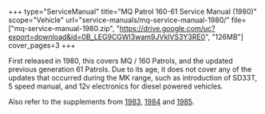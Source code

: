 +++
type="ServiceManual"
title="MQ Patrol 160-61 Service Manual (1980)"
scope="Vehicle"
url="service-manuals/mq-service-manual-1980/"
file=["mq-service-manual-1980.zip", "https://drive.google.com/uc?export=download&id=0B_LEG9CGWI3wam9JVklVS3Y3RE0", "126MB"]
cover_pages=3
+++

First released in 1980, this covers MQ / 160 Patrols, and the updated previous generation 61 Patrols. Due to its age, it does not cover any of the updates that occurred during the MK range, such as introduction of SD33T, 5 speed manual, and 12v electronics for diesel powered vehicles.

Also refer to the supplements from [1983](/service-manuals/mq-service-manual-supplement-1983/), [1984](/service-manuals/mq-service-manual-supplement-1984/) and [1985](/service-manuals/mq-service-manual-supplement-1985/).
